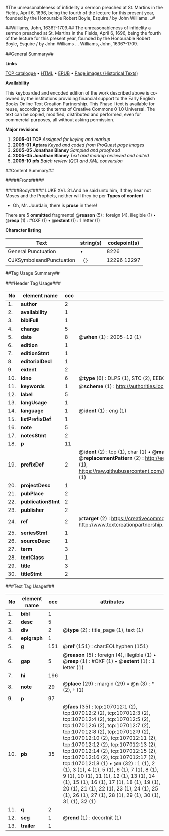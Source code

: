 #The unreasonableness of infidelity a sermon preached at St. Martins in the Fields, April 6, 1696, being the fourth of the lecture for this present year, founded by the Honourable Robert Boyle, Esquire / by John Williams ...#

##Williams, John, 1636?-1709.##
The unreasonableness of infidelity a sermon preached at St. Martins in the Fields, April 6, 1696, being the fourth of the lecture for this present year, founded by the Honourable Robert Boyle, Esquire / by John Williams ...
Williams, John, 1636?-1709.

##General Summary##

**Links**

[TCP catalogue](http://www.ota.ox.ac.uk/tcp/)  • 
[HTML](http://tei.it.ox.ac.uk/tcp/Texts-HTML/free/A66/A66430.html)  • 
[EPUB](http://tei.it.ox.ac.uk/tcp/Texts-EPUB/free/A66/A66430.epub) • 
[Page images (Historical Texts)](https://data.historicaltexts.jisc.ac.uk/view?pubId=eebo-18197342e&pageId=eebo-18197342e-107012-1)

**Availability**

This keyboarded and encoded edition of the
	       work described above is co-owned by the institutions
	       providing financial support to the Early English Books
	       Online Text Creation Partnership. This Phase I text is
	       available for reuse, according to the terms of Creative
	       Commons 0 1.0 Universal. The text can be copied,
	       modified, distributed and performed, even for
	       commercial purposes, all without asking permission.

**Major revisions**

1. __2005-01__ __TCP__ *Assigned for keying and markup*
1. __2005-01__ __Aptara__ *Keyed and coded from ProQuest page images*
1. __2005-05__ __Jonathan Blaney__ *Sampled and proofread*
1. __2005-05__ __Jonathan Blaney__ *Text and markup reviewed and edited*
1. __2005-10__ __pfs__ *Batch review (QC) and XML conversion*

##Content Summary##

#####Front#####

#####Body#####
LUKE XVI. 31.And he said unto him, If they hear not
Moses and the Prophets, neither will
they be per
**Types of content**

  * Oh, Mr. Jourdain, there is **prose** in there!

There are 5 **ommitted** fragments! 
 @__reason__ (5) : foreign (4), illegible (1)  •  @__resp__ (1) : #OXF (1)  •  @__extent__ (1) : 1 letter (1)

**Character listing**


|Text|string(s)|codepoint(s)|
|---|---|---|
|General Punctuation|•|8226|
|CJKSymbolsandPunctuation|〈〉|12296 12297|

##Tag Usage Summary##

###Header Tag Usage###

|No|element name|occ|attributes|
|---|---|---|---|
|1.|__author__|2||
|2.|__availability__|1||
|3.|__biblFull__|1||
|4.|__change__|5||
|5.|__date__|8| @__when__ (1) : 2005-12 (1)|
|6.|__edition__|1||
|7.|__editionStmt__|1||
|8.|__editorialDecl__|1||
|9.|__extent__|2||
|10.|__idno__|6| @__type__ (6) : DLPS (1), STC (2), EEBO-CITATION (1), OCLC (1), VID (1)|
|11.|__keywords__|1| @__scheme__ (1) : http://authorities.loc.gov/ (1)|
|12.|__label__|5||
|13.|__langUsage__|1||
|14.|__language__|1| @__ident__ (1) : eng (1)|
|15.|__listPrefixDef__|1||
|16.|__note__|5||
|17.|__notesStmt__|2||
|18.|__p__|11||
|19.|__prefixDef__|2| @__ident__ (2) : tcp (1), char (1)  •  @__matchPattern__ (2) : ([0-9\-]+):([0-9IVX]+) (1), (.+) (1)  •  @__replacementPattern__ (2) : http://eebo.chadwyck.com/downloadtiff?vid=$1&page=$2 (1), https://raw.githubusercontent.com/textcreationpartnership/Texts/master/tcpchars.xml#$1 (1)|
|20.|__projectDesc__|1||
|21.|__pubPlace__|2||
|22.|__publicationStmt__|2||
|23.|__publisher__|2||
|24.|__ref__|2| @__target__ (2) : https://creativecommons.org/publicdomain/zero/1.0/ (1), http://www.textcreationpartnership.org/docs/. (1)|
|25.|__seriesStmt__|1||
|26.|__sourceDesc__|1||
|27.|__term__|3||
|28.|__textClass__|1||
|29.|__title__|3||
|30.|__titleStmt__|2||


###Text Tag Usage###

|No|element name|occ|attributes|
|---|---|---|---|
|1.|__bibl__|1||
|2.|__desc__|5||
|3.|__div__|2| @__type__ (2) : title_page (1), text (1)|
|4.|__epigraph__|1||
|5.|__g__|151| @__ref__ (151) : char:EOLhyphen (151)|
|6.|__gap__|5| @__reason__ (5) : foreign (4), illegible (1)  •  @__resp__ (1) : #OXF (1)  •  @__extent__ (1) : 1 letter (1)|
|7.|__hi__|196||
|8.|__note__|29| @__place__ (29) : margin (29)  •  @__n__ (3) : * (2), † (1)|
|9.|__p__|97||
|10.|__pb__|35| @__facs__ (35) : tcp:107012:1 (2), tcp:107012:2 (2), tcp:107012:3 (2), tcp:107012:4 (2), tcp:107012:5 (2), tcp:107012:6 (2), tcp:107012:7 (2), tcp:107012:8 (2), tcp:107012:9 (2), tcp:107012:10 (2), tcp:107012:11 (2), tcp:107012:12 (2), tcp:107012:13 (2), tcp:107012:14 (2), tcp:107012:15 (2), tcp:107012:16 (2), tcp:107012:17 (2), tcp:107012:18 (1)  •  @__n__ (32) : 1 (1), 2 (1), 3 (1), 4 (1), 5 (1), 6 (1), 7 (1), 8 (1), 9 (1), 10 (1), 11 (1), 12 (1), 13 (1), 14 (1), 15 (1), 16 (1), 17 (1), 18 (1), 19 (1), 20 (1), 21 (1), 22 (1), 23 (1), 24 (1), 25 (1), 26 (1), 27 (1), 28 (1), 29 (1), 30 (1), 31 (1), 32 (1)|
|11.|__q__|2||
|12.|__seg__|1| @__rend__ (1) : decorInit (1)|
|13.|__trailer__|1||
